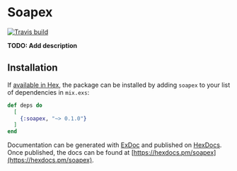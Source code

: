 # Soapex

[![Travis build](https://api.travis-ci.org/zdeneksejcek/soapex.svg?branch=master
"Build Status")](https://api.travis-ci.org/zdeneksejcek/soapex.svg?branch=master)

**TODO: Add description**

## Installation

If [available in Hex](https://hex.pm/docs/publish), the package can be installed
by adding `soapex` to your list of dependencies in `mix.exs`:

```elixir
def deps do
  [
    {:soapex, "~> 0.1.0"}
  ]
end
```

Documentation can be generated with [ExDoc](https://github.com/elixir-lang/ex_doc)
and published on [HexDocs](https://hexdocs.pm). Once published, the docs can
be found at [https://hexdocs.pm/soapex](https://hexdocs.pm/soapex).


